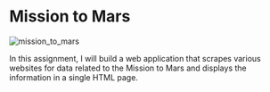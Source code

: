 # Mission to Mars

![mission_to_mars](Images/mission_to_mars.jpg)

In this assignment, I will build a web application that scrapes various websites for data related to the Mission to Mars and displays the information in a single HTML page.
